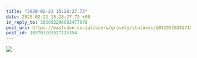 ```yaml
---
title: "2020-02-22 15:28:27.73"
date: 2020-02-22 15:28:27.73 +00
in_reply_to: 103692296082477678
post_uri: https://mastodon.social/users/gravely/statuses/103703203527125354
post_id: 103703203527125354
---
```




![](/images/25484450.jpg)

